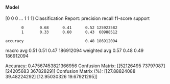#### Model
[0 0 0 ... 1 1 1]
Classification Report:
              precision    recall  f1-score   support

           0       0.68      0.41      0.52 125923582
           1       0.33      0.60      0.43  60988512

    accuracy                           0.48 186912094
   macro avg       0.51      0.51      0.47 186912094
weighted avg       0.57      0.48      0.49 186912094

Accuracy: 0.47567453821366956
Confusion Matrix:
[[52126495 73797087]
 [24205683 36782829]]
Confusion Matrix (%):
[[27.88824088 39.48224292]
 [12.95030326 19.67921295]]
